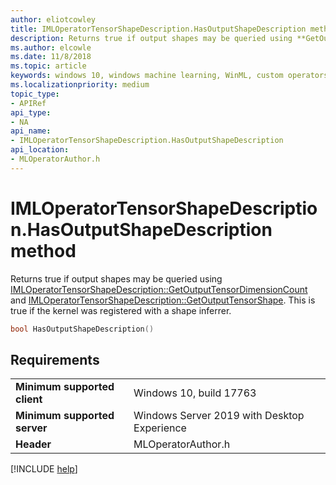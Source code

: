 ```yaml
---
author: eliotcowley
title: IMLOperatorTensorShapeDescription.HasOutputShapeDescription method
description: Returns true if output shapes may be queried using **GetOutputTensorDimensionCount** and **GetOutputTensorShape**.
ms.author: elcowle
ms.date: 11/8/2018
ms.topic: article
keywords: windows 10, windows machine learning, WinML, custom operators, HasOutputShapeDescription
ms.localizationpriority: medium
topic_type:
- APIRef
api_type:
- NA
api_name:
- IMLOperatorTensorShapeDescription.HasOutputShapeDescription
api_location:
- MLOperatorAuthor.h
---
```


# IMLOperatorTensorShapeDescription.HasOutputShapeDescription method

Returns true if output shapes may be queried using [IMLOperatorTensorShapeDescription::GetOutputTensorDimensionCount](IMLOperatorTensorShapeDescription_GetOutputTensorDimensionCount.md) and [IMLOperatorTensorShapeDescription::GetOutputTensorShape](IMLOperatorTensorShapeDescription_GetOutputTensorShape.md). This is true if the kernel was registered with a shape inferrer.

```cpp
bool HasOutputShapeDescription()
```

## Requirements

| | |
|-|-|
| **Minimum supported client** | Windows 10, build 17763 |
| **Minimum supported server** | Windows Server 2019 with Desktop Experience |
| **Header** | MLOperatorAuthor.h |

[!INCLUDE [help](../includes/get-help.md)]
